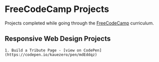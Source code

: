 # FreeCodeCamp Projects
Projects completed while going through the [FreeCodeCamp](https://www.freecodecamp.org/) curriculum.

## Responsive Web Design Projects
    1. Build a Tribute Page - [view on CodePen](https://codepen.io/kauezero/pen/mdEddqz)
